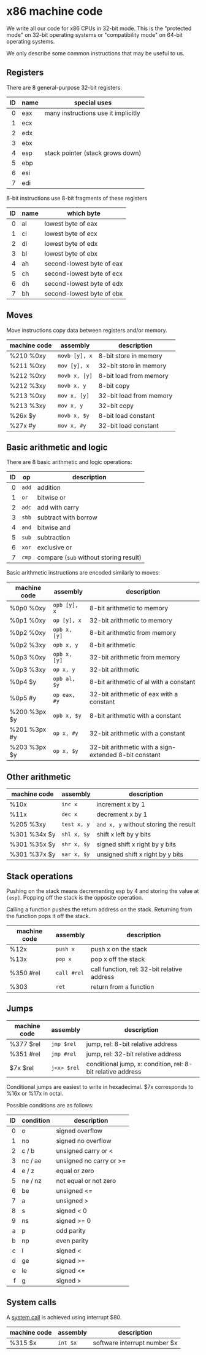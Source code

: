 # x86 machine code

We write all our code for x86 CPUs in 32-bit mode. This is the "protected mode" on
32-bit operating systems or "compatibility mode" on 64-bit operating systems.

We only describe some common instructions that may be useful to us.

## Registers

There are 8 general-purpose 32-bit registers:

ID | name | special uses
-: | ---- | ----------
 0 | eax  | many instructions use it implicitly
 1 | ecx  |
 2 | edx  |
 3 | ebx  |
 4 | esp  | stack pointer (stack grows down)
 5 | ebp  |
 6 | esi  |
 7 | edi  |

8-bit instructions use 8-bit fragments of these registers

ID | name | which byte
-: | ---- | ----------
 0 | al   | lowest byte of eax
 1 | cl   | lowest byte of ecx
 2 | dl   | lowest byte of edx
 3 | bl   | lowest byte of ebx
 4 | ah   | second-lowest byte of eax
 5 | ch   | second-lowest byte of ecx
 6 | dh   | second-lowest byte of edx
 7 | bh   | second-lowest byte of ebx

## Moves

Move instructions copy data between registers and/or memory.

machine code | assembly      | description
------------ | ------------- | -----------
%210 %0xy    | `movb [y], x` | 8-bit store in memory
%211 %0xy    | `mov [y], x`  | 32-bit store in memory
%212 %0xy    | `movb x, [y]` | 8-bit load from memory
%212 %3xy    | `movb x, y`   | 8-bit copy
%213 %0xy    | `mov x, [y]`  | 32-bit load from memory
%213 %3xy    | `mov x, y`    | 32-bit copy
%26x $y      | `movb x, $y`  | 8-bit load constant
%27x #y      | `mov x, #y`   | 32-bit load constant

## Basic arithmetic and logic

There are 8 basic arithmetic and logic operations:

ID | op        | description
-: | --------- | -----------
0  | `add`     | addition
1  | `or`      | bitwise or
2  | `adc`     | add with carry
3  | `sbb`     | subtract with borrow
4  | `and`     | bitwise and
5  | `sub`     | subtraction
6  | `xor`     | exclusive or
7  | `cmp`     | compare (`sub` without storing result)

Basic arithmetic instructions are encoded similarly to moves:

machine code | assembly      | description
------------ | ------------- | -----------
%0p0 %0xy    | `opb [y], x`  | 8-bit arithmetic to memory
%0p1 %0xy    | `op [y], x`   | 32-bit arithmetic to memory
%0p2 %0xy    | `opb x, [y]`  | 8-bit arithmetic from memory
%0p2 %3xy    | `opb x, y`    | 8-bit arithmetic
%0p3 %0xy    | `opb x, [y]`  | 32-bit arithmetic from memory
%0p3 %3xy    | `op x, y`     | 32-bit arithmetic
%0p4 $y      | `opb al, $y`  | 8-bit arithmetic of al with a constant
%0p5 #y      | `op eax, #y`  | 32-bit arithmetic of eax with a constant
%200 %3px $y | `opb x, $y`   | 8-bit arithmetic with a constant
%201 %3px #y | `op x, #y`    | 32-bit arithmetic with a constant
%203 %3px $y | `op x, $y`    | 32-bit arithmetic with a sign-extended 8-bit constant

## Other arithmetic

machine code | assembly      | description
------------ | ------------- | ---------------
%10x         | `inc x`       | increment x by 1
%11x         | `dec x`       | decrement x by 1
%205 %3xy    | `test x, y`   | `and x, y` without storing the result
%301 %34x $y | `shl x, $y`   | shift x left by y bits
%301 %35x $y | `shr x, $y`   | signed shift x right by y bits
%301 %37x $y | `sar x, $y`   | unsigned shift x right by y bits

## Stack operations

Pushing on the stack means decrementing esp by 4 and storing the value at `[esp]`.
Popping off the stack is the opposite operation.

Calling a function pushes the return address on the stack. Returning from the function pops
it off the stack.

machine code | assembly      | description
------------ | ------------- | ---------------
%12x         | `push x`      | push x on the stack
%13x         | `pop x`       | pop x off the stack
%350 #rel    | `call #rel`   | call function, rel: 32-bit relative address
%303         | `ret`         | return from a function

## Jumps

machine code | assembly      | description
------------ | ------------- | ---------------
%377 $rel    | `jmp $rel`    | jump, rel: 8-bit relative address
%351 #rel    | `jmp #rel`    | jump, rel: 32-bit relative address
$7x $rel     | `j<x> $rel`   | conditional jump, x: condition, rel: 8-bit relative address

Conditional jumps are easiest to write in hexadecimal. $7x corresponds to %16x or %17x in octal.

Possible conditions are as follows:

ID  | condition | description
--: | --------- | --------------
0   | o         | signed overflow
1   | no        | signed no overflow
2   | c / b     | unsigned carry or <
3   | nc / ae   | unsigned no carry or >=
4   | e / z     | equal or zero
5   | ne / nz   | not equal or not zero
6   | be        | unsigned <=
7   | a         | unsigned >
8   | s         | signed < 0
9   | ns        | signed >= 0
a   | p         | odd parity
b   | np        | even parity
c   | l         | signed <
d   | ge        | signed >=
e   | le        | signed <=
f   | g         | signed >

## System calls

A [system call](syscalls.md) is achieved using interrupt $80.

machine code | assembly      | description
------------ | ------------- | ---------------
%315 $x      | `int $x`      | software interrupt number $x

